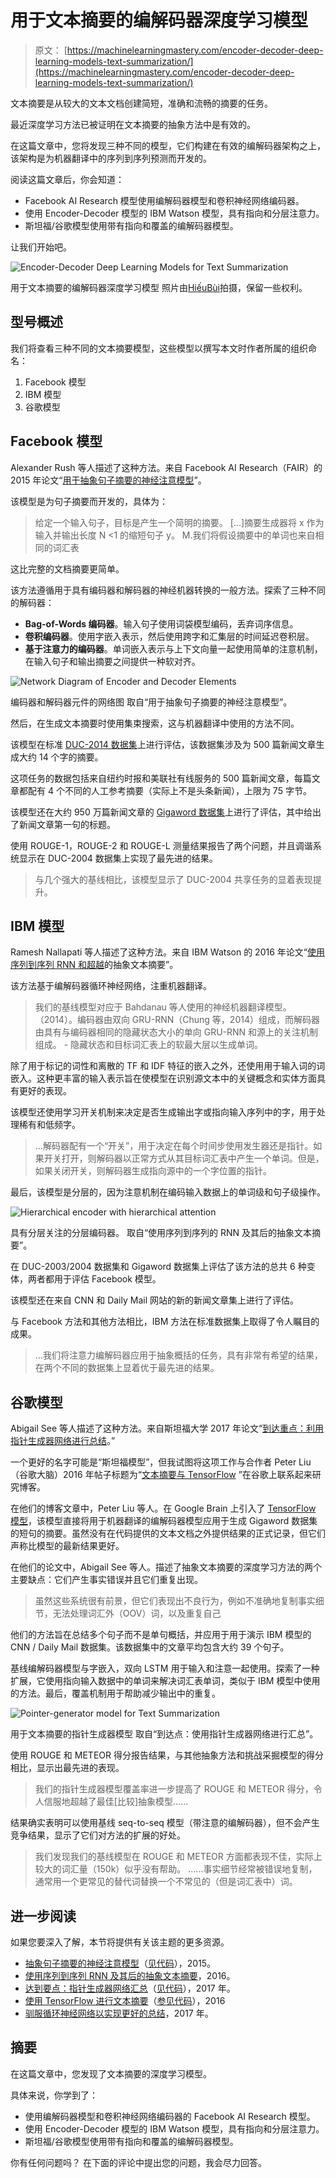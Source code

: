 # 用于文本摘要的编解码器深度学习模型

> 原文： [https://machinelearningmastery.com/encoder-decoder-deep-learning-models-text-summarization/](https://machinelearningmastery.com/encoder-decoder-deep-learning-models-text-summarization/)

文本摘要是从较大的文本文档创建简短，准确和流畅的摘要的任务。

最近深度学习方法已被证明在文本摘要的抽象方法中是有效的。

在这篇文章中，您将发现三种不同的模型，它们构建在有效的编解码器架构之上，该架构是为机器翻译中的序列到序列预测而开发的。

阅读这篇文章后，你会知道：

*   Facebook AI Research 模型使用编解码器模型和卷积神经网络编码器。
*   使用 Encoder-Decoder 模型的 IBM Watson 模型，具有指向和分层注意力。
*   斯坦福/谷歌模型使用带有指向和覆盖的编解码器模型。

让我们开始吧。

![Encoder-Decoder Deep Learning Models for Text Summarization](img/3c52998a2f284f4cb4fabfab639712d7.jpg)

用于文本摘要的编解码器深度学习模型
照片由[HiếuBùi](https://www.flickr.com/photos/thphoto1788/34624647625/)拍摄，保留一些权利。

## 型号概述

我们将查看三种不同的文本摘要模型，这些模型以撰写本文时作者所属的组织命名：

1.  Facebook 模型
2.  IBM 模型
3.  谷歌模型

## Facebook 模型

Alexander Rush 等人描述了这种方法。来自 Facebook AI Research（FAIR）的 2015 年论文“[用于抽象句子摘要的神经注意模型](https://arxiv.org/abs/1509.00685)”。

该模型是为句子摘要而开发的，具体为：

> 给定一个输入句子，目标是产生一个简明的摘要。 [...]摘要生成器将 x 作为输入并输出长度 N &lt;1 的缩短句子 y。 M.我们将假设摘要中的单词也来自相同的词汇表

这比完整的文档摘要更简单。

该方法遵循用于具有编码器和解码器的神经机器转换的一般方法。探索了三种不同的解码器：

*   **Bag-of-Words 编码器**。输入句子使用词袋模型编码，丢弃词序信息。
*   **卷积编码器**。使用字嵌入表示，然后使用跨字和汇集层的时间延迟卷积层。
*   **基于注意力的编码器**。单词嵌入表示与上下文向量一起使用简单的注意机制，在输入句子和输出摘要之间提供一种软对齐。

![Network Diagram of Encoder and Decoder Elements](img/bf03345040dee4e6c83f6bd3e5a3db62.jpg)

编码器和解码器元件的网络图
取自“用于抽象句子摘要的神经注意模型”。

然后，在生成文本摘要时使用集束搜索，这与机器翻译中使用的方法不同。

该模型在标准 [DUC-2014 数据集](http://duc.nist.gov/data.html)上进行评估，该数据集涉及为 500 篇新闻文章生成大约 14 个字的摘要。

这项任务的数据包括来自纽约时报和美联社有线服务的 500 篇新闻文章，每篇文章都配有 4 个不同的人工参考摘要（实际上不是头条新闻），上限为 75 字节。

该模型还在大约 950 万篇新闻文章的 [Gigaword 数据集](https://catalog.ldc.upenn.edu/LDC2012T21)上进行了评估，其中给出了新闻文章第一句的标题。

使用 ROUGE-1，ROUGE-2 和 ROUGE-L 测量结果报告了两个问题，并且调谐系统显示在 DUC-2004 数据集上实现了最先进的结果。

> 与几个强大的基线相比，该模型显示了 DUC-2004 共享任务的显着表现提升。

## IBM 模型

Ramesh Nallapati 等人描述了这种方法。来自 IBM Watson 的 2016 年论文“[使用序列到序列 RNN 和超越](https://arxiv.org/abs/1602.06023)的抽象文本摘要”。

该方法基于编解码器循环神经网络，注重机器翻译。

> 我们的基线模型对应于 Bahdanau 等人使用的神经机器翻译模型。 （2014）。编码器由双向 GRU-RNN（Chung 等，2014）组成，而解码器由具有与编码器相同的隐藏状态大小的单向 GRU-RNN 和源上的关注机制组成。 - 隐藏状态和目标词汇表上的软最大层以生成单词。

除了用于标记的词性和离散的 TF 和 IDF 特征的嵌入之外，还使用用于输入词的词嵌入。这种更丰富的输入表示旨在使模型在识别源文本中的关键概念和实体方面具有更好的表现。

该模型还使用学习开关机制来决定是否生成输出字或指向输入序列中的字，用于处理稀有和低频字。

> ...解码器配有一个“开关”，用于决定在每个时间步使用发生器还是指针。如果开关打开，则解码器以正常方式从其目标词汇表中产生一个单词。但是，如果关闭开关，则解码器生成指向源中的一个字位置的指针。

最后，该模型是分层的，因为注意机制在编码输入数据上的单词级和句子级操作。

![Hierarchical encoder with hierarchical attention](img/c64351a71d47be92099f11ee7e621711.jpg)

具有分层关注的分层编码器。
取自“使用序列到序列的 RNN 及其后的抽象文本摘要”。

在 DUC-2003/2004 数据集和 Gigaword 数据集上评估了该方法的总共 6 种变体，两者都用于评估 Facebook 模型。

该模型还在来自 CNN 和 Daily Mail 网站的新的新闻文章集上进行了评估。

与 Facebook 方法和其他方法相比，IBM 方法在标准数据集上取得了令人瞩目的成果。

> ...我们将注意力编解码器应用于抽象概括的任务，具有非常有希望的结果，在两个不同的数据集上显着优于最先进的结果。

## 谷歌模型

Abigail See 等人描述了这种方法。来自斯坦福大学 2017 年论文“[到达重点：利用指针生成器网络进行总结](https://arxiv.org/abs/1704.04368)。”

一个更好的名字可能是“斯坦福模型”，但我试图将这项工作与合作者 Peter Liu（谷歌大脑）2016 年帖子标题为“[文本摘要与 TensorFlow](https://research.googleblog.com/2016/08/text-summarization-with-tensorflow.html) ”在谷歌上联系起来研究博客。

在他们的博客文章中，Peter Liu 等人。在 Google Brain 上引入了 [TensorFlow 模型](https://github.com/tensorflow/models/tree/master/textsum)，该模型直接将用于机器翻译的编解码器模型应用于生成 Gigaword 数据集的短句的摘要。虽然没有在代码提供的文本文档之外提供结果的正式记录，但它们声称比模型的最新结果更好。

在他们的论文中，Abigail See 等人。描述了抽象文本摘要的深度学习方法的两个主要缺点：它们产生事实错误并且它们重复出现。

> 虽然这些系统很有前景，但它们表现出不良行为，例如不准确地复制事实细节，无法处理词汇外（OOV）词，以及重复自己

他们的方法旨在总结多个句子而不是单句概括，并应用于用于演示 IBM 模型的 CNN / Daily Mail 数据集。该数据集中的文章平均包含大约 39 个句子。

基线编解码器模型与字嵌入，双向 LSTM 用于输入和注意一起使用。探索了一种扩展，它使用指向输入数据中的单词来解决词汇表单词，类似于 IBM 模型中使用的方法。最后，覆盖机制用于帮助减少输出中的重复。

![Pointer-generator model for Text Summarization](img/b1597fc975e0921630e8ec485d29844d.jpg)

用于文本摘要的指针生成器模型
取自“到达点：使用指针生成器网络进行汇总”。

使用 ROUGE 和 METEOR 得分报告结果，与其他抽象方法和挑战采掘模型的得分相比，显示出最先进的表现。

> 我们的指针生成器模型覆盖率进一步提高了 ROUGE 和 METEOR 得分，令人信服地超越了最佳[比较]抽象模型......

结果确实表明可以使用基线 seq-to-seq 模型（带注意的编解码器），但不会产生竞争结果，显示了它们对方法的扩展的好处。

> 我们发现我们的基线模型在 ROUGE 和 METEOR 方面都表现不佳，实际上较大的词汇量（150k）似乎没有帮助。 ......事实细节经常被错误地复制，通常用一个更常见的替代词替换一个不常见的（但是词汇表中）词。

## 进一步阅读

如果您要深入了解，本节将提供有关该主题的更多资源。

*   [抽象句子摘要的神经注意模型](https://arxiv.org/abs/1509.00685)（[见代码](https://github.com/facebook/NAMAS)），2015。
*   [使用序列到序列 RNN 及其后的抽象文本摘要](https://arxiv.org/abs/1602.06023)，2016。
*   [达到要点：指针生成器网络汇总](https://arxiv.org/abs/1704.04368)（[见代码](https://github.com/abisee/pointer-generator)），2017 年。
*   [使用 TensorFlow 进行文本摘要](https://research.googleblog.com/2016/08/text-summarization-with-tensorflow.html)（[参见代码](https://github.com/tensorflow/models/tree/master/textsum)），2016
*   [驯服循环神经网络以实现更好的总结](http://www.abigailsee.com/2017/04/16/taming-rnns-for-better-summarization.html)，2017 年。

## 摘要

在这篇文章中，您发现了文本摘要的深度学习模型。

具体来说，你学到了：

*   使用编解码器模型和卷积神经网络编码器的 Facebook AI Research 模型。
*   使用 Encoder-Decoder 模型的 IBM Watson 模型，具有指向和分层注意力。
*   斯坦福/谷歌模型使用带有指向和覆盖的编解码器模型。

你有任何问题吗？
在下面的评论中提出您的问题，我会尽力回答。